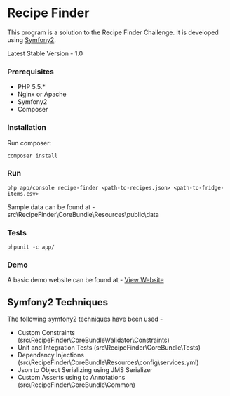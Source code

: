 Recipe Finder
========================

This program is a solution to the Recipe Finder Challenge. It is developed using [Symfony2](http://symfony.com).

Latest Stable Version - 1.0

### Prerequisites

- PHP 5.5.*
- Nginx or Apache
- Symfony2
- Composer

### Installation

Run composer:

```composer install```

### Run

```php app/console recipe-finder <path-to-recipes.json> <path-to-fridge-items.csv>```

Sample data can be found at - src\RecipeFinder\CoreBundle\Resources\public\data

### Tests

```phpunit -c app/```

### Demo

A basic demo website can be found at - [View Website](http://boiling-retreat-9855.herokuapp.com)

## Symfony2 Techniques

The following symfony2 techniques have been used - 

- Custom Constraints (src\RecipeFinder\CoreBundle\Validator\Constraints)
- Unit and Integration Tests (src\RecipeFinder\CoreBundle\Tests)
- Dependancy Injections (src\RecipeFinder\CoreBundle\Resources\config\services.yml)
- Json to Object Serializing using JMS Serializer
- Custom Asserts using to Annotations (src\RecipeFinder\CoreBundle\Common)
